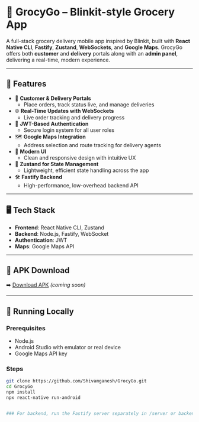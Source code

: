 # 🛒 GrocyGo – Blinkit-style Grocery App

A full-stack grocery delivery mobile app inspired by Blinkit, built with **React Native CLI**, **Fastify**, **Zustand**, **WebSockets**, and **Google Maps**. GrocyGo offers both **customer** and **delivery** portals along with an **admin panel**, delivering a real-time, modern experience.

---

## 🚀 Features

- 📱 **Customer & Delivery Portals**
  - Place orders, track status live, and manage deliveries
- 🌐 **Real-Time Updates with WebSockets**
  - Live order tracking and delivery progress
- 🔐 **JWT-Based Authentication**
  - Secure login system for all user roles
- 🗺️ **Google Maps Integration**
  - Address selection and route tracking for delivery agents
- 🎨 **Modern UI**
  - Clean and responsive design with intuitive UX
- 🧠 **Zustand for State Management**
  - Lightweight, efficient state handling across the app
- 🛠️ **Fastify Backend**
  - High-performance, low-overhead backend API

---

## 🖥️ Tech Stack

- **Frontend**: React Native CLI, Zustand
- **Backend**: Node.js, Fastify, WebSocket
- **Authentication**: JWT
- **Maps**: Google Maps API

---

## 📱 APK Download

➡️ [Download APK](#) *(coming soon)*

---

## 🧪 Running Locally

### Prerequisites

- Node.js
- Android Studio with emulator or real device
- Google Maps API key

### Steps

```bash
git clone https://github.com/Shivamganesh/GrocyGo.git
cd GrocyGo
npm install
npx react-native run-android


### For backend, run the Fastify server separately in /server or backend folder

